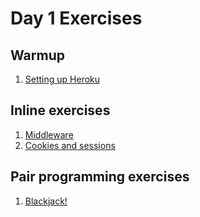 # Day 1 Exercises

## Warmup

1. [Setting up Heroku](warmup/)

## Inline exercises

1. [Middleware](middleware/)
1. [Cookies and sessions](cookies/)

## Pair programming exercises

1. [Blackjack!](blackjack/)
